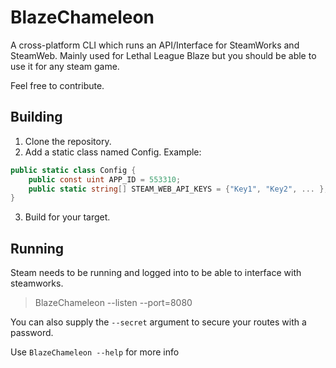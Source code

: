 # BlazeChameleon
A cross-platform CLI which runs an API/Interface for SteamWorks and SteamWeb. 
Mainly used for Lethal League Blaze but you should be able to use it for any steam game.

Feel free to contribute.

## Building
1. Clone the repository.
2. Add a static class named Config. Example:
```csharp
public static class Config {
    public const uint APP_ID = 553310; 
    public static string[] STEAM_WEB_API_KEYS = {"Key1", "Key2", ... };
}
```
3. Build for your target.


## Running
Steam needs to be running and logged into to be able to interface with steamworks.
> BlazeChameleon --listen --port=8080

You can also supply the ``--secret`` argument to secure your routes with a password.

Use ``BlazeChameleon --help`` for more info
